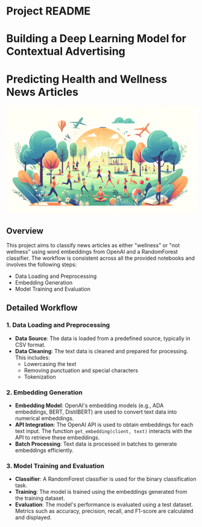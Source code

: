 # Project README
# Building a Deep Learning Model for Contextual Advertising
# Predicting Health and Wellness News Articles

![Health and Wellness](readme_image.webp)


## Overview

This project aims to classify news articles as either "wellness" or "not wellness" using word embeddings from OpenAI and a RandomForest classifier. The workflow is consistent across all the provided notebooks and involves the following steps:

- Data Loading and Preprocessing
- Embedding Generation
- Model Training and Evaluation

## Detailed Workflow

### 1. Data Loading and Preprocessing

- **Data Source**: The data is loaded from a predefined source, typically in CSV format.
- **Data Cleaning**: The text data is cleaned and prepared for processing. This includes:
  - Lowercasing the text
  - Removing punctuation and special characters
  - Tokenization

### 2. Embedding Generation

- **Embedding Model**: OpenAI's embedding models (e.g., ADA embeddings, BERT, DistilBERT) are used to convert text data into numerical embeddings.
- **API Integration**: The OpenAI API is used to obtain embeddings for each text input. The function `get_embedding(client, text)` interacts with the API to retrieve these embeddings.
- **Batch Processing**: Text data is processed in batches to generate embeddings efficiently.

### 3. Model Training and Evaluation

- **Classifier**: A RandomForest classifier is used for the binary classification task.
- **Training**: The model is trained using the embeddings generated from the training dataset.
- **Evaluation**: The model's performance is evaluated using a test dataset. Metrics such as accuracy, precision, recall, and F1-score are calculated and displayed.
